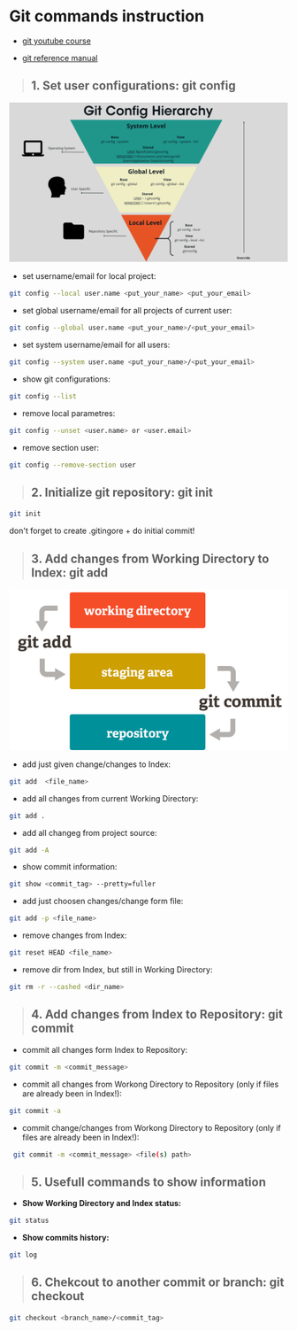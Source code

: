 # Git commands instruction

- [git youtube course](https://www.youtube.com/playlist?list=PLDyvV36pndZFHXjXuwA_NywNrVQO0aQqb)

- [git reference manual](https://git-scm.com/docs)

> ## **1. Set user configurations: git config**

![git config hierarchy](src\git_config.png)

- set username/email for local project:

```sh
git config --local user.name <put_your_name> <put_your_email>
```

- set global username/email for all projects of current user:

```sh
git config --global user.name <put_your_name>/<put_your_email> 
```
- set system username/email for all users:

```sh
git config --system user.name <put_your_name>/<put_your_email>
```

- show git configurations:

```sh
git config --list
```

- remove local parametres:

```sh
git config --unset <user.name> or <user.email>
```

- remove section user:

```sh
git config --remove-section user
```


> ## **2. Initialize git repository: git init**

```sh
git init
```

don't forget to create .gitingore + do initial commit!

> ## **3. Add changes from Working Directory to Index: git add**

![git workspaces](src\git_workspaces.png)

- add just given change/changes to Index:

```sh
git add  <file_name>
```

- add all changes from current Working Directory:

```sh
git add .
```

- add all changeg from project source:

```sh
git add -A
```

- show commit information:

```sh
git show <commit_tag> --pretty=fuller
```

- add just choosen changes/change form file:

```sh
git add -p <file_name>
```

- remove changes from Index:

```sh
git reset HEAD <file_name>
```

- remove dir from Index, but still in Working Directory:

```sh
git rm -r --cashed <dir_name>
```

> ## **4. Add changes from Index to Repository: git commit**

- commit all changes form Index to Repository:

```sh
git commit -m <commit_message>
```

- commit all changes from Workong Directory to Repository (only if files are already been in Index!):

```sh
git commit -a
```

- commit change/changes from Workong Directory to Repository (only if files are already been in Index!):

```sh
 git commit -m <commit_message> <file(s) path>
 ```

> ## **5. Usefull commands to show information**
- **Show Working Directory and Index status:**

```sh
git status
```

- **Show commits history:**

```sh
git log
```

> ## **6. Chekcout to another commit or branch: git checkout**
```sh
git checkout <branch_name>/<commit_tag>
```